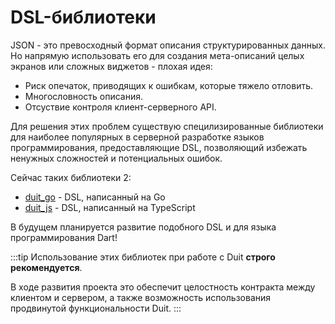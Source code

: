 # DSL-библиотеки

JSON - это превосходный формат описания структурированных данных. Но напрямую использовать его для создания мета-описаний целых экранов или сложных виджетов - плохая идея:

- Риск опечаток, приводящих к ошибкам, которые тяжело отловить.
- Многословность описания.
- Отсуствие контроля клиент-серверного API.

Для решения этих проблем существую специлизированные библиотеки для наиболее популярных в серверной разработке языков программирования, предоставляющие DSL, позволяющий избежать ненужных сложностей и потенциальных ошибок.

Сейчас таких библиотеки 2:

- [duit_go](https://github.com/Duit-Foundation/duit_go) - DSL, написанный на Go
- [duit_js](https://github.com/Duit-Foundation/duit_js) - DSL, написанный на TypeScript

В будущем планируется развитие подобного DSL и для языка программирования Dart!

:::tip
Использование этих библиотек при работе с Duit **строго рекомендуется**.

В ходе развития проекта это обеспечит целостность контракта между клиентом и сервером, а также возможность использования продвинутой функциональности Duit.
:::